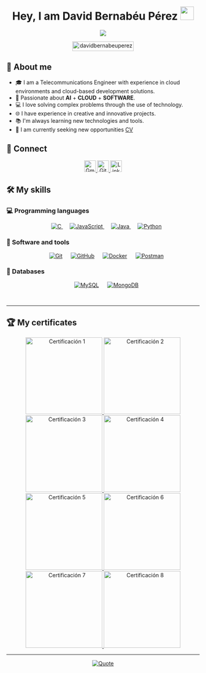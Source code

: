 <h1 align="center">Hey, I am David Bernabéu Pérez <img src="https://media.giphy.com/media/hvRJCLFzcasrR4ia7z/giphy.gif" width="35"></h1>
<p align="center">
  <a href="https://github.com/durgeshsamariya/awesome-github-profile-templates">
    <img src="https://readme-typing-svg.herokuapp.com?font=Time+New+Roman&color=%23C8BE25&size=25&center=true&vCenter=true&width=600&height=100&lines=Telecommunications+Engineer;Cloud+Support+Engineer;Always+committed+to+continuous+learning&duration=800&pause=1000">
  </a>
</p>

<p align="center"> 
	<img src="https://komarev.com/ghpvc/?username=davidbernabeuperez&label=Profile%20views&color=0047AB&style=plastic?" alt="davidbernabeuperez" height=25px, width=160px/> 
</p>

## 💬 About me

- 🎓 I am a Telecommunications Engineer with experience in cloud environments and cloud-based development solutions.
- 🏅 Passionate about **AI** + **CLOUD** + **SOFTWARE**.
- 💻 I love solving complex problems through the use of technology.
- 🌐 I have experience in creative and innovative projects.
- 📚 I'm always learning new technologies and tools.
- 🤔 I am currently seeking new opportunities [CV](https://www.linkedin.com/in/davidbernabeuperez)

## 🔗 Connect

<p align="center">
	<a href="mailto:david26ber@gmail.com">
		<img height="30" src="https://img.shields.io/badge/gmail-%23EA4335.svg?style=plastic&logo=gmail&logoColor=white" alt="Gmail"/>
	</a>
	<a href="https://github.com/davidbernabeu">
		<img height="30" src="https://img.shields.io/badge/github-%23181717.svg?style=plastic&logo=github&logoColor=white" alt="GitHub"/>
	</a>
	<a href="https://www.linkedin.com/in/davidbernabeuperez/">
		<img height="30" src="https://img.shields.io/badge/linkedin-%230A66C2.svg?style=plastic&logo=linkedin&logoColor=white" alt="LinkedIn"/>
	</a>
</p>

## 🛠️ My skills

### 💻 Programming languages

<p align="center"> 
  &emsp; 
  <a href="https://www.cprogramming.com/" target="_blank"> 
    <img alt="C" src="https://img.shields.io/badge/C%20-%232370ED.svg?style=plastic&logoColor=white">
  </a> 
  &emsp;
  <a href="https://developer.mozilla.org/en-US/docs/Web/JavaScript" target="_blank"> 
     <img alt="JavaScript" src="https://img.shields.io/badge/JavaScript%20-%23F7DF1E.svg?style=plastic&logo=javascript&logoColor=black">
   </a>
  &emsp;
  <a href="https://www.java.com" target="_blank"> 
    <img alt="Java" src="https://img.shields.io/badge/Java-%23007396.svg?style=plastic&logo=java&logoColor=white">
  </a>
  &emsp;
   <a href="https://www.python.org" target="_blank">
    <img alt="Python" src="https://img.shields.io/badge/Python%20-%2314354C.svg?style=plastic&logo=python&logoColor=white">
  </a>
</p>

<!--
### 🎨 Frontend development
<p align="center"> 
  &emsp; 
  <a href="https://www.w3.org/html/" target="_blank"> 
   <img alt="HTML" src="https://img.shields.io/badge/HTML5%20-%23E34F26.svg?style=plastic&logo=html5&logoColor=white">
  </a>   
  &emsp;
  <a href="https://www.w3schools.com/css/" target="_blank">
    <img alt="CSS" src="https://img.shields.io/badge/CSS%20-%231572B6.svg?style=plastic&logo=css3&logoColor=white">
  </a> 
  &emsp;
  <a href="https://reactjs.org/" target="_blank">
    <img alt="React" src="https://img.shields.io/badge/react-%2361DAFB.svg?style=plastic&logo=React&logoColor=black">
  </a>
</p>
-->

### 🧰 Software and tools
 
<p align="center">
  &emsp;
    <a href="#"><img alt="Git" src="https://img.shields.io/badge/Git%20-%23F05033.svg?style=plastic&logo=git&logoColor=white"></a>
  &emsp;
    <a href="#"><img alt="GitHub" src="https://img.shields.io/badge/github-%23181717.svg?style=plastic&logo=github&logoColor=white"></a>
  &emsp;
    <a href="#"><img alt="Docker" src="https://img.shields.io/badge/docker-%232496ED.svg?style=plastic&logo=docker&logoColor=white"></a>
  &emsp;
    <a href="#"><img alt="Postman" src="https://img.shields.io/badge/postman-%23FF6C37.svg?style=plastic&logo=postman&logoColor=white"></a>
</p>

### 💾 Databases
 
<p align="center">
  &emsp;
    <a href="#"><img alt="MySQL" src="https://img.shields.io/badge/mysql-%234479A1.svg?style=plastic&logo=mysql&logoColor=white"></a>
  &emsp;
    <a href="#"><img alt="MongoDB" src="https://img.shields.io/badge/mongodb-%2347A248.svg?style=plastic&logo=mongodb&logoColor=white"></a>
</p>

<br> 

---

## 🏆 My certificates

<p align="center">
  <a href="https://www.credly.com/badges/d6e57e7e-4aac-4936-818d-5cf0958fb3fd/public_url">
    <img src="https://images.credly.com/size/330x330/images/fce226c2-0f13-4e17-b60c-24fa6ffd88cb/Intro2IoT.png" alt="Certificación 1" width="200px"/>
  </a>
  <a href="https://www.credly.com/badges/64037174-405d-4a79-aa0e-abfc08f4ec09/public_url">
    <img src="https://images.credly.com/size/330x330/images/af8c6b4e-fc31-47c4-8dcb-eb7a2065dc5b/I2CS__1_.png" alt="Certificación 2" width="200px"/>
  </a>
  <a href="https://www.credly.com/badges/fc5a23c2-e0ab-43e4-af82-b7b9c47b6aa7/public_url">
    <img src="https://images.credly.com/size/330x330/images/51526f76-711b-4caf-b04d-27f89512b112/NetworkDefense_v1_091721.png" alt="Certificación 3" width="200px"/>
  </a>
  <a href="https://www.credly.com/badges/5c563aa7-f0f2-4e23-8137-6eb46f550501/public_url">
    <img src="https://images.credly.com/size/330x330/images/0ca5f542-fb5e-4a22-9b7a-c1a1ce4c3db7/EndpointSecurity.png" alt="Certificación 4" width="200px"/>
  </a>
  <a href="https://www.credly.com/badges/b3cccefb-cf6d-4df5-a6c8-e20186adbaca/public_url">
    <img src="https://images.credly.com/size/330x330/images/5bdd6a39-3e03-4444-9510-ecff80c9ce79/image.png" alt="Certificación 5" width="200px"/>
  </a>
  <a href="https://www.credly.com/badges/a06bd74a-2568-418b-ae68-723b63c4cbd1/public_url">
    <img src="https://images.credly.com/size/330x330/images/88316fe8-5651-4e61-a6be-5be1558f049e/image.png" alt="Certificación 6" width="200px"/>
  </a>
  <a href="https://www.credly.com/badges/be50e70e-4b40-42e4-a3f7-f6fe784f15aa/public_url">
    <img src="https://images.credly.com/size/330x330/images/441578ec-c0f3-46cc-95fc-86b27e90cf4f/image.png" alt="Certificación 7" width="200px"/>
  </a>
  <a href="https://www.credly.com/badges/3bf6a9d2-6a3e-491c-9667-d822855b49aa/public_url ">
    <img src="https://images.credly.com/size/330x330/images/e360c3e0-4031-479b-ad7b-5ce878bc29d7/image.png" alt="Certificación 8" width="200px"/>
  </a>
</p>

---

<p align="center">
	<a href="https://github.com/piyushsuthar/github-readme-quotes"> <img alt="Quote" src="https://quotes-github-readme.vercel.app/api?type=horizontal&theme=tokyonight&animation=grow_out_in&quoteCategory=programming">
</p>

